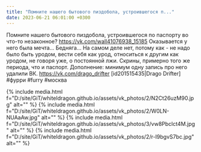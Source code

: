 ```yaml
---
title: "Помните нашего бытового пиздобола, устроившегося п..."
date: 2023-06-21 06:01:00 +0300
---
```


Помните нашего бытового пиздобола, устроившегося по паспорту во что-то незаконное?
https://vk.com/wall41076938_15185
Оказывается у него была мечта... Бедняга...
На самом деле нет, потому как - не надо было быть уродом, вести себя как урод, относиться к другим как уродом, не говоря уже, о постоянной лжи.
Скрины, примерно того же периода, что и паспорт.
Дополнение: минимум одну запись про него удалили ВК.
https://vk.com/drago_drifter [id201515435|Drago Drifter]
#фурри #furry #москва


{% include media.html f="D:/site/GiT/whiteldragon.github.io/assets/vk_photos/2/N2Ct26uzM90.jpg" alt="" %}
{% include media.html f="D:/site/GiT/whiteldragon.github.io/assets/vk_photos/2/W0LN-NUAaAw.jpg" alt="" %}
{% include media.html f="D:/site/GiT/whiteldragon.github.io/assets/vk_photos/3/vw8Pbclct4M.jpg" alt="" %}
{% include media.html f="D:/site/GiT/whiteldragon.github.io/assets/vk_photos/2/r-I9bgvS7bc.jpg" alt="" %}
